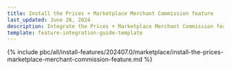```yaml
---
title: Install the Prices + Marketplace Merchant Commission feature
last_updated: June 26, 2024
description: Integrate the Prices + Marketplace Merchant Commission feature into a Spryker project.
template: feature-integration-guide-template
---
```


{% include pbc/all/install-features/202407.0/marketplace/install-the-prices-marketplace-merchant-commission-feature.md %} <!-- To edit, see /_includes/pbc/all/install-features/202407.0/marketplace/install-the-prices-marketplace-merchant-commission-feature.md -->
